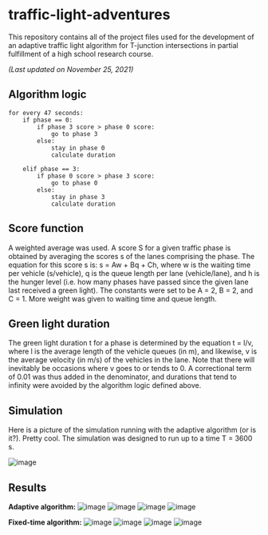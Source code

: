 # traffic-light-adventures
This repository contains all of the project files used for the development of an adaptive traffic light algorithm for T-junction intersections in partial fulfillment of a high school research course.

_(Last updated on November 25, 2021)_

## Algorithm logic

```
for every 47 seconds:
    if phase == 0:
        if phase 3 score > phase 0 score:
            go to phase 3
        else:
            stay in phase 0
            calculate duration
            
    elif phase == 3:
        if phase 0 score > phase 3 score:
            go to phase 0
        else:    
            stay in phase 3
            calculate duration
```

## Score function

A weighted average was used. A score S for a given traffic phase is obtained by averaging the scores s of the lanes comprising the phase. The equation for this score s is: s = Aw + Bq + Ch, where w is the waiting time per vehicle (s/vehicle), q is the queue length per lane (vehicle/lane), and h is the hunger level (i.e. how many phases have passed since the given lane last received a green light). The constants were set to be A = 2, B = 2, and C = 1. More weight was given to waiting time and queue length.

## Green light duration

The green light duration t for a phase is determined by the equation t = l/v, where l is the average length of the vehicle queues (in m), and likewise, v is the average velocity (in m/s) of the vehicles in the lane. Note that there will inevitably be occasions where v goes to or tends to 0. A correctional term of 0.01 was thus added in the denominator, and durations that tend to infinity were avoided by the algorithm logic defined above. 

## Simulation

Here is a picture of the simulation running with the adaptive algorithm (or is it?). Pretty cool. The simulation was designed to run up to a time T = 3600 s.

![image](https://user-images.githubusercontent.com/75599698/143374379-6b4b1fed-1b98-47b2-ade7-2b9722e0d77a.png)

## Results

**Adaptive algorithm:**
![image](https://user-images.githubusercontent.com/75599698/143375687-bce3d8c8-e691-417c-af63-48942600a484.png)
![image](https://user-images.githubusercontent.com/75599698/143376568-7ee7fa6d-91f4-4fc2-9271-7d95303a1bd1.png)
![image](https://user-images.githubusercontent.com/75599698/143376594-1803c356-e303-4ade-84ed-76523f70aea0.png)
![image](https://user-images.githubusercontent.com/75599698/143376602-9875aaf1-426f-409c-b55f-4c9f16dc8d25.png)

**Fixed-time algorithm:**
![image](https://user-images.githubusercontent.com/75599698/143375087-89a3e810-b1bb-4fb0-a8e2-4bd407ca98f7.png)
![image](https://user-images.githubusercontent.com/75599698/143376671-5536ef9b-029a-4d9a-96b8-87a466e38688.png)
![image](https://user-images.githubusercontent.com/75599698/143376681-36342697-7d6c-4941-af20-ae3b46e46b51.png)
![image](https://user-images.githubusercontent.com/75599698/143376685-9583ce0d-943e-4f02-8567-6a64ca272a48.png)
